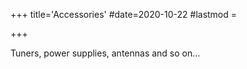 +++
title='Accessories'
#date=2020-10-22
#lastmod = 

+++

Tuners, power supplies, antennas and so on...

